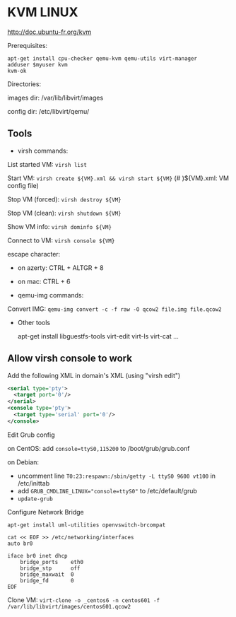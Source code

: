 KVM LINUX
=========

http://doc.ubuntu-fr.org/kvm

Prerequisites:

    apt-get install cpu-checker qemu-kvm qemu-utils virt-manager
    adduser $myuser kvm
    kvm-ok

Directories:

images dir: /var/lib/libvirt/images

config dir: /etc/libvirt/qemu/

Tools
-----

 - virsh commands:

List started VM: `virsh list`

Start VM: `virsh create ${VM}.xml && virsh start ${VM}` (# )${VM}.xml: VM config file)

Stop VM (forced): `virsh destroy ${VM}`

Stop VM (clean): `virsh shutdown ${VM}`

Show VM info: `virsh dominfo ${VM}`

Connect to VM: `virsh console ${VM}`

escape character:
- on azerty: CTRL + ALTGR + 8
- on mac: CTRL + 6

 - qemu-img commands:

Convert IMG: `qemu-img convert -c -f raw -O qcow2 file.img file.qcow2`

 - Other tools

    apt-get install libguestfs-tools
    virt-edit
    virt-ls
    virt-cat
    ...

Allow virsh console to work
---------------------------

Add the following XML in domain's XML (using "virsh edit")

```xml
<serial type='pty'>
  <target port='0'/>
</serial>
<console type='pty'>
  <target type='serial' port='0'/>
</console>
```

Edit Grub config

on CentOS: add `console=ttyS0,115200` to /boot/grub/grub.conf

on Debian:

 - uncomment line `T0:23:respawn:/sbin/getty -L ttyS0 9600 vt100` in /etc/inittab
 - add `GRUB_CMDLINE_LINUX="console=ttyS0"` to /etc/default/grub
 - `update-grub`

Configure Network Bridge

    apt-get install uml-utilities openvswitch-brcompat

    cat << EOF >> /etc/networking/interfaces
    auto br0

    iface br0 inet dhcp
        bridge_ports    eth0
        bridge_stp      off
        bridge_maxwait  0
        bridge_fd       0
    EOF

Clone VM: `virt-clone -o _centos6 -n centos601 -f /var/lib/libvirt/images/centos601.qcow2`
